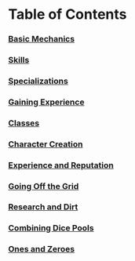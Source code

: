 # Table of Contents

### [Basic Mechanics](https://github.com/jazzsequence/TheLongCon/blob/master/src/01-mechanics.md)
### [Skills](https://github.com/jazzsequence/TheLongCon/blob/master/src/02-skills.md)
### [Specializations](https://github.com/jazzsequence/TheLongCon/blob/master/src/03-specializations.md)
### [Gaining Experience](https://github.com/jazzsequence/TheLongCon/blob/master/src/04-experience.md)
### [Classes](https://github.com/jazzsequence/TheLongCon/blob/master/src/05-classes.md)
### [Character Creation](https://github.com/jazzsequence/TheLongCon/blob/master/src/06-character-creation.md)
### [Experience and Reputation](https://github.com/jazzsequence/TheLongCon/blob/master/src/07-experience-reputation.md)
### [Going Off the Grid](https://github.com/jazzsequence/TheLongCon/blob/master/src/08-off-the-grid.md)
### [Research and Dirt](https://github.com/jazzsequence/TheLongCon/blob/master/src/09-research-dirt.md)
### [Combining Dice Pools](https://github.com/jazzsequence/TheLongCon/blob/master/src/10-dice-pools.md)
### [Ones and Zeroes](https://github.com/jazzsequence/TheLongCon/blob/master/src/11-ones.md)
